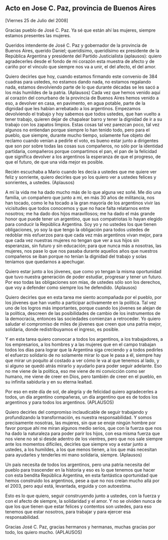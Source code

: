 Acto en Jose C. Paz, provincia de Buenos Aires
----------------------------------------------

[Viernes 25 de Julio del 2008]

Gracias pueblo de José C. Paz. Ya sé que están ahí las mujeres, siempre
estamos presentes las mujeres.

Queridos intendente de José C. Paz y gobernador de la provincia de
Buenos Aires, querido Daniel; queridísimo, queridísimo ex presidente de
la República Argentina y presidente del Partido Justicialista
(aplausos): quiero agradecerles desde el fondo de mi corazón esta
muestra de afecto y de cariño por el vínculo que siempre nos va a unir,
el del afecto, el del amor.

Quiero decirles que hoy, cuando estamos firmando este convenio de 384
cuadras para ustedes, no estamos dando nada, no estamos regalando nada,
estamos devolviendo parte de lo que durante décadas se les sacó a los
más humildes de la patria. (Aplausos) Cada vez que hemos venido aquí al
corazón del conurbano de la provincia de Buenos Aires hemos venido a
eso, a devolver en casa, en pavimento, en agua potable, parte de la
dignidad que les habían arrebatado a los argentinos. Empezamos
devolviendo el trabajo y hoy sabemos que todos ustedes, que han vuelto a
tener trabajo, quieren dejar de chapalear barro y tener la dignidad de
ir a su trabajo con los zapatos limpios. Estas cosas tal vez parezcan
poco, tal vez algunos no entiendan porque siempre lo han tenido todo,
pero para el pueblo, que siempre, durante mucho tiempo, solamente fue
objeto del reclamo cuando venían a pedirle el voto, es bueno estar junto
a dirigentes que son por sobre todas las cosas sus compañeros, no sólo
por la identidad partidaria, compañeros porque compartimos el pan, el
pan de la felicidad que significa devolver a los argentinos la esperanza
de que el progreso, de que el futuro, de que una vida mejor es posible.

Recién escuchaba a Mario cuando les decía a ustedes que me quiere ver
feliz y sonriente, quiero decirles que yo los quiero ver a ustedes
felices y sonrientes, a ustedes. (Aplausos)

A mí la vida me ha dado mucho más de lo que alguna vez soñé. Me dio una
familia, un compañero que junto a mí, en más 30 años de militancia, nos
han tocado, como le ha tocado a la gran mayoría de los argentinos vivir
las vicisitudes que todos conocemos y que no hace falta relatarnos entre
nosotros; me ha dado dos hijos maravillosos; me ha dado el más grande
honor que puede tener un argentino, que sus compatriotas lo hayan
elegido para conducir la República Argentina. Soy yo y no ustedes los
que tienen obligaciones, yo soy la que tengo la obligación para todos
ustedes de redoblar mis esfuerzos para que cada vez más argentinos vivan
mejor, para que cada vez nuestras mujeres no tengan que ver a sus hijos
sin esperanzas, sin futuro y sin educación; para que nunca más a
nosotras, las mujeres, nos pase lo que nos pasaba durante aquellos años
que nuestros compañeros se iban porque no tenían la dignidad del trabajo
y solas teníamos que quedarnos a apechugar.

Quiero estar junto a los jóvenes, que como yo tengan la misma
oportunidad que tuvo nuestra generación de poder estudiar, progresar y
tener un futuro. Por eso todas las obligaciones son mías, de ustedes
sólo son los derechos, que voy a defender como siempre los he defendido.
(Aplausos)

Quiero decirles que en esta tarea me siento acompañada por el pueblo,
por los jóvenes que han vuelto a participar activamente en la política.
Tal vez uno de los logros más importantes, porque cuando los jóvenes se
alejan de la política, descreen de las posibilidades de cambio de los
instrumentos de la democracia, entonces las sociedades comienzan a
retroceder. Yo quiero saludar el compromiso de miles de jóvenes que
creen que una patria mejor, solidaria, donde redistribuyamos el ingreso,
es posible.

Y en esta tarea quiero convocar a todos los argentinos, a los
trabajadores, a los empresarios, a los hombres y a las mujeres que en el
campo trabajan todos los días para lograr que la Argentina siga
creciendo y a todos pedirles el esfuerzo solidario de no solamente mirar
lo que le pasa a él, siempre hay que mirar un poquito al costado a ver
cómo le va al que tenemos al lado, y si alguno se quedó atrás mirarlo y
ayudarlo para poder seguir adelante. Eso no me viene de la política, eso
me viene de mi convicción como ser humano, me viene de creer en Dios,
pero también de creer en el pueblo, en su infinita sabiduría y en su
eterna lealtad.

Por eso en este día de sol, de alegría y de felicidad quiero
agradecerles a todos, un día argentino compañeras, un día argentino que
es de todos los argentinos y para todos los argentinos. (APLAUSOS)

Quiero decirles del compromiso inclaudicable de seguir trabajando y
profundizando la transformación, es nuestra responsabilidad. Y somos
precisamente nosotras, las mujeres, sin que se enoje ningún hombre por
favor porque ahí me miran algunos medio serios, que con la fuerza que
nos ha dado la naturaleza para poder parir los hijos, con esa misma
fuerza que nos viene no sé si desde adentro de los vientres, pero que
nos sale siempre ante los momentos difíciles, decirles que siempre voy a
estar junto a ustedes, a los humildes, a los que menos tienen, a los que
más necesitan para ayudarles y tenderles mi mano solidaria, siempre.
(Aplausos)

Un país necesita de todos los argentinos, pero una patria necesita del
pueblo para trascender en la historia y eso es lo que tenemos que hacer
con esta bendita República Argentina, en esta fantástica oportunidad que
hemos construido los argentinos, pese a que no nos creían mucho allá por
el 2003, pero aquí está, levantada, erguida y con autoestima.

Esto es lo que quiero, seguir construyendo junto a ustedes, con la
fuerza y con el afecto de siempre, la solidaridad y el amor. Y no se
olviden nunca de que los que tienen que estar felices y contentos son
ustedes, para eso tenemos que estar nosotros, para trabajar y para
ejercer esa responsabilidad.

Gracias José C. Paz, gracias hermanos y hermanas, muchas gracias por
todo, los quiero mucho. (APLAUSOS)

 

 
